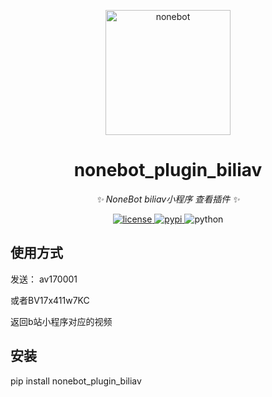 <!--
 * @Author         : anlen123
 * @Date           : 2021-03-01 00:00:00
 * @LastEditors    : anlen123
 * @LastEditTime   : 2021-03-01 00:00:00
 * @Description    : None
 * @GitHub         : https://github.com/anlen123/nonebot_plugin_abbrreply
-->

<p align="center">
  <a href="https://v2.nonebot.dev/"><img src="https://raw.githubusercontent.com/nonebot/nonebot2/master/docs/.vuepress/public/logo.png" width="200" height="200" alt="nonebot"></a>
</p>

<div align="center">

# nonebot_plugin_biliav

_✨ NoneBot biliav小程序 查看插件 ✨_

</div>

<p align="center">
  <a href="https://raw.githubusercontent.com/cscs181/QQ-Github-Bot/master/LICENSE">
    <img src="https://img.shields.io/github/license/cscs181/QQ-Github-Bot.svg" alt="license">
  </a>
  <a href="https://pypi.python.org/pypi/nonebot-plugin-status">
    <img src="https://img.shields.io/pypi/v/nonebot-plugin-status.svg" alt="pypi">
  </a>
  <img src="https://img.shields.io/badge/python-3.7+-blue.svg" alt="python">
</p>

## 使用方式
发送：
av170001

或者BV17x411w7KC

返回b站小程序对应的视频

## 安装
pip install nonebot_plugin_biliav